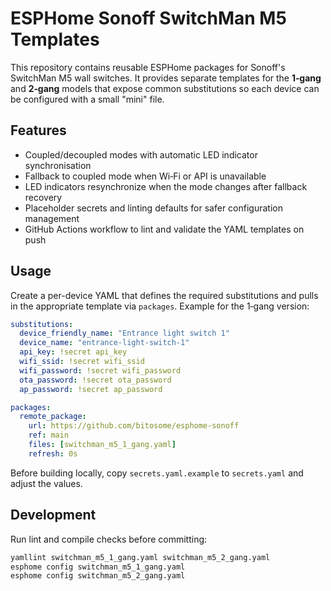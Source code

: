 # ESPHome Sonoff SwitchMan M5 Templates

This repository contains reusable ESPHome packages for Sonoff's SwitchMan M5 wall switches.
It provides separate templates for the **1‑gang** and **2‑gang** models that expose common
substitutions so each device can be configured with a small "mini" file.

## Features
- Coupled/decoupled modes with automatic LED indicator synchronisation
- Fallback to coupled mode when Wi‑Fi or API is unavailable
- LED indicators resynchronize when the mode changes after fallback recovery
- Placeholder secrets and linting defaults for safer configuration management
- GitHub Actions workflow to lint and validate the YAML templates on push

## Usage
Create a per-device YAML that defines the required substitutions and pulls in the
appropriate template via `packages`. Example for the 1‑gang version:

```yaml
substitutions:
  device_friendly_name: "Entrance light switch 1"
  device_name: "entrance-light-switch-1"
  api_key: !secret api_key
  wifi_ssid: !secret wifi_ssid
  wifi_password: !secret wifi_password
  ota_password: !secret ota_password
  ap_password: !secret ap_password

packages:
  remote_package:
    url: https://github.com/bitosome/esphome-sonoff
    ref: main
    files: [switchman_m5_1_gang.yaml]
    refresh: 0s
```

Before building locally, copy `secrets.yaml.example` to `secrets.yaml` and adjust the values.

## Development
Run lint and compile checks before committing:

```bash
yamllint switchman_m5_1_gang.yaml switchman_m5_2_gang.yaml
esphome config switchman_m5_1_gang.yaml
esphome config switchman_m5_2_gang.yaml
```

